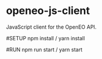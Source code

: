 # openeo-js-client
JavaScript client for the OpenEO API.

#SETUP
npm install / yarn install

#RUN 
npm run start / yarn start
